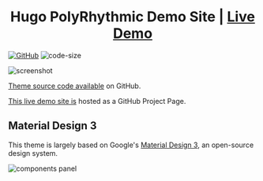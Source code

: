 <h1 align=center>Hugo PolyRhythmic Demo Site | <a href="https://wonyoungjang.org/hugo-PolyRhythmic-demo/" rel="nofollow">Live Demo</a></h1>

[![GitHub](https://img.shields.io/github/license/wonyoung-jang/hugo-PolyRhythmic)](https://github.com/wonyoung-jang/hugo-PolyRhythmic-demo/blob/main/LICENSE)
![code-size](https://img.shields.io/github/languages/code-size/wonyoung-jang/hugo-PolyRhythmic-demo)

![screenshot](https://raw.githubusercontent.com/wonyoung-jang/hugo-PolyRhythmic/main/images/screenshot.png)

[Theme source code available](https://github.com/wonyoung-jang/hugo-PolyRhythmic/) on GitHub. 

[This live demo site is](https://wonyoungjang.org/hugo-PolyRhythmic-demo/) hosted as a GitHub Project Page.

## Material Design 3

This theme is largely based on Google's [Material Design 3](https://m3.material.io/), an open-source design system.

![components panel](https://raw.githubusercontent.com/wonyoung-jang/hugo-PolyRhythmic/main/images/tn.png)